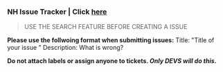 ### NH Issue Tracker | Click [here](https://github.com/newhaven-rp/Issue-Tracker/issues "here")
>  USE THE SEARCH FEATURE BEFORE CREATING A ISSUE

**Please use the follwoing format when submitting issues:**
Title: "Title of your issue "
Description: What is wrong?

**Do not attach labels or assign anyone to tickets.
*Only DEVS will do this*.**
